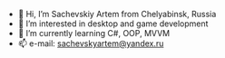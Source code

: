 - 👋 Hi, I’m Sachevskiy Artem from Chelyabinsk, Russia
- 👀 I’m interested in desktop and game development
- 🌱 I’m currently learning C#, OOP, MVVM
- 📫 e-mail: sachevskyartem@yandex.ru

<!---
SachevskiyArtem/SachevskiyArtem is a ✨ special ✨ repository because its `README.md` (this file) appears on your GitHub profile.
You can click the Preview link to take a look at your changes.
--->
